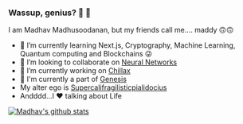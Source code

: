 ### Wassup, genius? 👀 👋 

<!--
**madhav-madhusoodanan/madhav-madhusoodanan** is a ✨ _special_ ✨ repository because its `README.md` (this file) appears on your GitHub profile.

Here are some ideas to get you started:

- 🔭 I’m currently working on ...
- 🌱 I’m currently learning ...
- 👯 I’m looking to collaborate on ...
- 🤔 I’m looking for help with ...
- 💬 Ask me about Life 
- 📫 How to reach me: ...
- 😄 Pronouns: ...
- ⚡ Fun fact: ...
-->
I am Madhav Madhusoodanan, but my friends call me.... maddy 🙃🙃

- 🌱 I’m currently learning Next.js, Cryptography, Machine Learning, Quantum computing and Blockchains 😜
- 👯 I’m looking to collaborate on [Neural Networks](https://github.com/madhav-madhusoodanan/neural-networks)
- 🔭 I’m currently working on [Chillax](https://github.com/madhav-madhusoodanan/Chillax)
- 🌟 I'm currently a part of [Genesis](https://github.com/decentralised-everything)
- My alter ego is [Supercalifragilisticpialidocius](https://github.com/Supercalifragilisticpialidocius)
- Andddd...I ❤️ talking about Life 

[![Madhav's github stats](https://github-readme-stats.vercel.app/api?username=madhav-madhusoodanan&show_icons=true)](https://github.com/anuraghazra/github-readme-stats)
